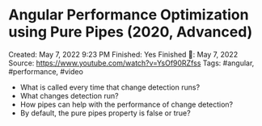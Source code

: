 # Angular Performance Optimization using Pure Pipes (2020, Advanced)

Created: May 7, 2022 9:23 PM
Finished: Yes
Finished 📅: May 7, 2022
Source: https://www.youtube.com/watch?v=YsOf90RZfss
Tags: #angular, #performance, #video

- What is called every time that change detection runs?
- What changes detection run?
- How pipes can help with the performance of change detection?
- By default, the pure pipes property is false or true?